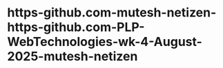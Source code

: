 # https-github.com-mutesh-netizen-https-github.com-PLP-WebTechnologies-wk-4-August-2025-mutesh-netizen